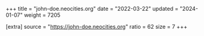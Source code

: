 +++
title = "john-doe.neocities.org"
date = "2022-03-22"
updated = "2024-01-07"
weight = 7205

[extra]
source = "https://john-doe.neocities.org"
ratio = 62
size = 7
+++
